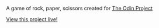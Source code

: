 A game of rock, paper, scissors created for [The Odin Project](https://www.theodinproject.com/)

[View this project live!](https://dylanjacobson.github.io/rock-paper-scissors/)
